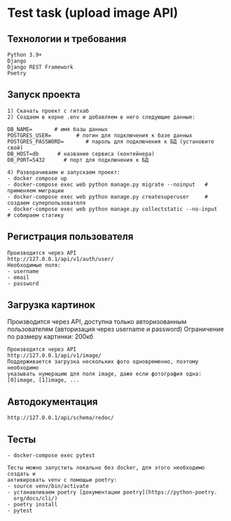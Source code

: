 # Test task (upload image API)

## Технологии и требования
```
Python 3.9+
Django
Django REST Framework
Poetry
```

## Запуск проекта 
```
1) Скачать проект с гитхаб
2) Создаем в корне .env и добавляем в него следующие данные:

DB_NAME=       # имя базы данных
POSTGRES_USER=        # логин для подключения к базе данных
POSTGRES_PASSWORD=       # пароль для подключения к БД (установите свой)
DB_HOST=db      # название сервиса (контейнера)
DB_PORT=5432      # порт для подключения к БД

4) Разворачиваем и запускаем проект:
- docker compose up
- docker-compose exec web python manage.py migrate --noinput   # применяем миграции
- docker-compose exec web python manage.py createsuperuser     # создаем суперпользователя
- docker-compose exec web python manage.py collectstatic --no-input     # собираем статику

```

## Регистрация пользователя

```
Производится через API
http://127.0.0.1/api/v1/auth/user/
Необходимые поля:
- username
- email
- password
```

## Загрузка картинок
Производится через API, доступна только авторизованным пользователям
(авторизация через username и password)
Ограничение по размеру картинки: 200кб
```
Производится через API
http://127.0.0.1/api/v1/image/
Поддерживается загрузка нескольких фото одновременно, поэтому необходимо 
указывать нумерацию для поля image, даже если фотография одна:
[0]image, [1]image, ... 
```

## Автодокументация
```
http://127.0.0.1/api/schema/redoc/
```
## Тесты
```
- docker-compose exec pytest

Тесты можно запустить локально без docker, для этого необходимо создать и 
активировать venv с помощью poetry:
- source venv/bin/activate
- устанавливаем poetry [документации poetry](https://python-poetry.
  org/docs/cli/)
- poetry install
- pytest
```